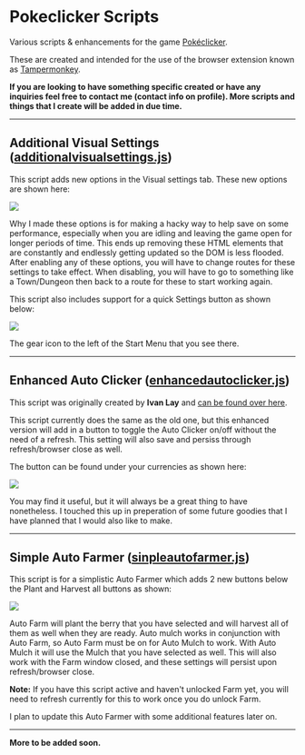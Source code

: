 # **Pokeclicker Scripts**

Various scripts & enhancements for the game [Pokéclicker](https://www.pokeclicker.com/).

These are created and intended for the use of the browser extension known as [Tampermonkey](https://www.tampermonkey.net/).

**If you are looking to have something specific created or have any inquiries feel free to contact me (contact info on profile). More scripts and things that I create will be added in due time.**

<hr>

## **Additional Visual Settings** ([additionalvisualsettings.js](//github.com/Ephenia/Pokeclicker-Scripts/blob/master/additionalvisualsettings.js))
This script adds new options in the Visual settings tab. These new options are shown here:<br>

![](https://i.imgur.com/sWlhKlx.png)

Why I made these options is for making a hacky way to help save on some performance, especially when you are idling and leaving the game open for longer periods of time. This ends up removing these HTML elements that are constantly and endlessly getting updated so the DOM is less flooded. After enabling any of these options, you will have to change routes for these settings to take effect. When disabling, you will have to go to something like a Town/Dungeon then back to a route for these to start working again.

This script also includes support for a quick Settings button as shown below:<br>

![](https://i.imgur.com/GHt61hr.png)

The gear icon to the left of the Start Menu that you see there.

<hr>

## **Enhanced Auto Clicker** ([enhancedautoclicker.js](//github.com/Ephenia/Pokeclicker-Scripts/blob/master/enhancedautoclicker.js))
This script was originally created by <b>Ivan Lay</b> and [can be found over here](//github.com/ivanlay/pokeclicker-automator).

This script currently does the same as the old one, but this enhanced version will add in a button to toggle the Auto Clicker on/off without the need of a refresh. This setting will also save and persiss through refresh/browser close as well.

The button can be found under your currencies as shown here:<br>

![](https://i.imgur.com/6AEgGus.png)

You may find it useful, but it will always be a great thing to have nonetheless. I touched this up in preperation of some future goodies that I have planned that I would also like to make.

<hr>

## **Simple Auto Farmer** ([sinpleautofarmer.js](//github.com/Ephenia/Pokeclicker-Scripts/blob/main/simpleautofarmer.js))
This script is for a simplistic Auto Farmer which adds 2 new buttons below the Plant and Harvest all buttons as shown:<br>

![](https://i.imgur.com/9Y4ad5B.png)

Auto Farm will plant the berry that you have selected and will harvest all of them as well when they are ready. Auto mulch works in conjunction with Auto Farm, so Auto Farm must be on for Auto Mulch to work. With Auto Mulch it will use the Mulch that you have selected as well. This will also work with the Farm window closed, and these settings will persist upon refresh/browser close.

<b>Note:</b> If you have this script active and haven't unlocked Farm yet, you will need to refresh currently for this to work once you do unlock Farm.

I plan to update this Auto Farmer with some additional features later on.

<hr>

<b>More to be added soon.</b>
